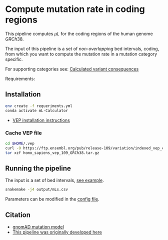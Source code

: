 # Compute mutation rate in coding regions

This pipeline computes $\mu L$ for the coding regions of the human genome $GRCh38$.

The input of this pipeline is a set of *non-overlapping* bed intervals, coding,
from which you want to compute the mutation rate in a mutation category specific.

For supporting categories see:
[Calculated variant consequences](https://useast.ensembl.org/info/genome/variation/prediction/predicted_data.html)

Requirements:

## Installation

```bash
env create -f requeriments.yml
conda activate mL-Calculator
```

- [VEP installation instructions](https://useast.ensembl.org/info/docs/tools/vep/script/vep_download.html)

### Cache VEP file

```bash
cd $HOME/.vep
curl -O https://ftp.ensembl.org/pub/release-109/variation/indexed_vep_cache/homo_sapiens_vep_109_GRCh38.tar.gz
tar xzf homo_sapiens_vep_109_GRCh38.tar.gz
```

## Running the pipeline

The input is a set of bed intervals, [see example](example_data/test-gene.bed).

```bash
snakemake -j4 output/mLs.csv
```

Parameters can be modified in the [config file](config.yaml).

## Citation

- [gnomAD mutation model](https://www.nature.com/articles/s41586-020-2308-7)
- [This pipeline was originally developed here](https://www.biorxiv.org/content/10.1101/2023.03.06.531060v1.abstract)
